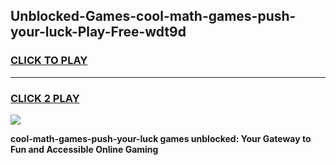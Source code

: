 
## Unblocked-Games-cool-math-games-push-your-luck-Play-Free-wdt9d
<h3>
<a href="https://premium76.site?title=cool-math-games-push-your-luck&ref=10A">CLICK TO PLAY</a></h3>
<hr>

<h3>
<a href="https://premium76.site?title=cool-math-games-push-your-luck&ref=10A">CLICK 2 PLAY</a>
  
</h3>

<a href="https://premium76.site?title=cool-math-games-push-your-luck&ref=10A"><img src="https://clearcache.store/games.png"></a>


**cool-math-games-push-your-luck games unblocked: Your Gateway to Fun and Accessible Online Gaming**
